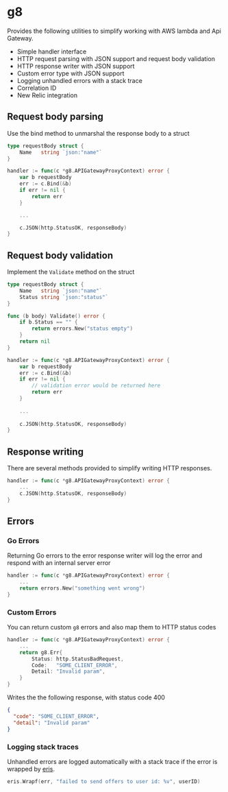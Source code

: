 # g8

Provides the following utilities to simplify working with AWS lambda and Api Gateway.

* Simple handler interface
* HTTP request parsing with JSON support and request body validation
* HTTP response writer with JSON support
* Custom error type with JSON support
* Logging unhandled errors with a stack trace
* Correlation ID
* New Relic integration

## Request body parsing

Use the bind method to unmarshal the response body to a struct

```go
type requestBody struct {
	Name   string `json:"name"`
}

handler := func(c *g8.APIGatewayProxyContext) error {
	var b requestBody
	err := c.Bind(&b)
	if err != nil {
		return err
	}

	...

	c.JSON(http.StatusOK, responseBody)
}
```

## Request body validation

Implement the `Validate` method on the struct

```go
type requestBody struct {
	Name   string `json:"name"`
	Status string `json:"status"`
}

func (b body) Validate() error {
	if b.Status == "" {
		return errors.New("status empty")
	}
	return nil
}

handler := func(c *g8.APIGatewayProxyContext) error {
	var b requestBody
	err := c.Bind(&b)
	if err != nil {
		// validation error would be returned here
		return err
	}
	
	...
	
	c.JSON(http.StatusOK, responseBody)
}
```

## Response writing

There are several methods provided to simplify writing HTTP responses. 

```go
handler := func(c *g8.APIGatewayProxyContext) error {
	...
	c.JSON(http.StatusOK, responseBody)
}
```

## Errors

### Go Errors

Returning Go errors to the error response writer will log the error and respond with an internal server error

```go
handler := func(c *g8.APIGatewayProxyContext) error {
	...
	return errors.New("something went wrong")
}
```

### Custom Errors

You can return custom `g8` errors and also map them to HTTP status codes

```go
handler := func(c *g8.APIGatewayProxyContext) error {
	...
	return g8.Err{
		Status: http.StatusBadRequest,
		Code:   "SOME_CLIENT_ERROR",
		Detail: "Invalid param",
	}
}
```

Writes the the following response, with status code 400

```json
{
  "code": "SOME_CLIENT_ERROR",
  "detail": "Invalid param"
}
```

### Logging stack traces

Unhandled errors are logged automatically with a stack trace if the error is wrapped by [eris](https://github.com/rotisserie/eris). 

```go
eris.Wrapf(err, "failed to send offers to user id: %v", userID)
```
